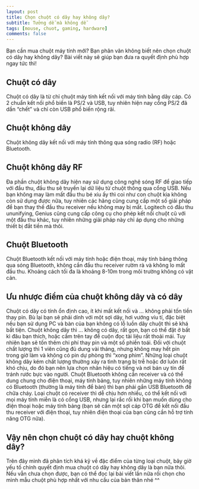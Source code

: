```yaml
---
layout: post
title: Chọn chuột có dây hay không dây?
subtitle: Tưởng dễ mà không dễ
tags: [mouse, chuot, gaming, hardware]
comments: false
---
```


Bạn cần mua chuột máy tính mới? Bạn phân vân không biết nên chọn chuột có dây hay không dây? Bài viết này sẽ giúp bạn đưa ra quyết định phù hợp ngay tức thì!
## Chuột có dây
Chuột có dây là từ chỉ chuột máy tính kết nối với máy tính bằng dây cáp. Có 2 chuẩn kết nối phổ biến là PS/2 và USB, tuy nhiên hiện nay cổng PS/2 đã dần “chết” và chỉ còn USB phổ biến rộng rãi.
## Chuột không dây
Chuột không dây kết nối với máy tính thông qua sóng radio (RF) hoặc Bluetooth.
## Chuột không dây RF
Đa phần chuột không dây hiện nay sử dụng công nghệ sóng RF để giao tiếp với đầu thu, đầu thu sẽ truyền lại dữ liệu từ chuột thông qua cổng USB. Nếu bạn không may làm mất đầu thu bé xíu ấy thì coi như con chuột kia không còn sử dụng được nữa, tuy nhiên các hãng cũng cung cấp một số giải pháp để bạn thay thế đầu thu receiver nếu không may bị mất. Logitech có đầu thu ununifying, Genius cũng cung cấp công cụ cho phép kết nối chuột cũ với một đầu thu khác, tuy nhiên những giải pháp này chỉ áp dụng cho những thiết bị đắt tiền mà thôi.
## Chuột Bluetooth
Chuột Bluetooth kết nối với máy tính hoặc điện thoại, máy tính bảng thông qua sóng Bluetooth, không cần đầu thu receiver rườm rà và không lo mất đầu thu. Khoảng cách tối đa là khoảng 8-10m trong môi trường không có vật cản.
## Ưu nhược điểm của chuột không dây và có dây
Chuột có dây có tính ổn định cao, ít khi mất kết nối và … không phải tốn tiền thay pin. Bù lại bạn sẽ phải dính với một sợi dây, hơi vướng víu tí, đặc biệt nếu bạn sử dụng PC và bàn của bạn không có lỗ luồn dây chuột thì sẽ khá bất tiện.
Chuột không dây thì … không có dây, rất gọn, bạn có thể đặt ở bất kì đâu bạn thích, hoặc cầm trên tay để cuộn đọc tài liệu rất thoải mái. Tuy nhiên bạn sẽ tốn thêm chi phí thay pin và một số phiền toái. Đối với chuột chất lượng thì 1 viên cũng đủ dung vài tháng, nhưng không may hết pin trong giờ làm và không có pin dự phòng thì “xong phim”. Những loại chuột không dây kém chất lượng thường xảy ra tình trạng bị trễ hoặc đơ luôn rất khó chịu, do đó bạn nên lựa chọn nhãn hiệu có tiếng và nơi bán uy tín để tránh rước bực vào người.
Chuột Bluetooth không cần receiver và có thể dung chung cho điện thoại, máy tính bảng, tuy nhiên những máy tính không có Bluetooth (thường là máy tính để bàn) thì bạn phải gắn USB Bluetooth để chữa cháy. Loại chuột có receiver thì dễ chịu hơn nhiều, có thể kết nối với mọi máy tính miễn là có cổng USB, nhưng lại rắc rối khi bạn muốn dùng cho điện thoại hoặc máy tính bảng (bạn sẽ cần một sợi cáp OTG để kết nối đầu thu receiver với điện thoại, tuy nhiên điện thoại của bạn cũng cần hỗ trợ tính năng OTG nữa).
## Vậy nên chọn chuột có dây hay chuột không dây?
Trên đây mình đã phân tích khá kỹ về đặc điểm của từng loại chuột, bây giờ yếu tố chính quyết định mua chuột có dây hay không dây là bạn nữa thôi. Nếu vẫn chưa chọn được, bạn có thể đọc lại bài viết lần nữa rồi chọn cho mình mẫu chuột phù hợp nhất với nhu cầu của bản thân nhé ^^
